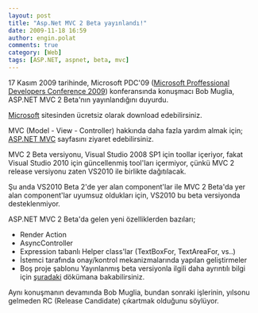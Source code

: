 ```yaml
---
layout: post
title: "Asp.Net MVC 2 Beta yayınlandı!"
date: 2009-11-18 16:59
author: engin.polat
comments: true
category: [Web]
tags: [ASP.NET, aspnet, beta, mvc]
---
```

17 Kasım 2009 tarihinde, Microsoft PDC'09 (<a title="Microsoft PDC'09" href="http://microsoftpdc.com/" target="_blank">Microsoft Proffessional Developers Conference 2009</a>) konferansında konuşmacı Bob Muglia, ASP.NET MVC 2 Beta'nın yayınlandığını duyurdu.

<a title="Microsoft: ASP.NET MVC 2 Beta" href="http://www.microsoft.com/downloads/details.aspx?FamilyID=4817cdb2-88ea-4af4-a455-f06b4c90fd2c&amp;displaylang=en" target="_blank">Microsoft</a> sitesinden ücretsiz olarak download edebilirsiniz.

MVC (Model - View - Controller) hakkında daha fazla yardım almak için; <a title="ASP.NET MVC" href="http://www.asp.net/MVC/" target="_blank">ASP.NET MVC</a> sayfasını ziyaret edebilirsiniz.

MVC 2 Beta versiyonu, Visual Studio 2008 SP1 için toollar içeriyor, fakat Visual Studio 2010 için güncellenmiş tool'ları içermiyor, çünkü MVC 2 release versiyonu zaten VS2010 ile birlikte dağıtılacak.

Şu anda VS2010 Beta 2'de yer alan component'lar ile MVC 2 Beta'da yer alan component'lar uyumsuz oldukları için, VS2010 bu beta versiyonda desteklenmiyor.

ASP.NET MVC 2 Beta'da gelen yeni özelliklerden bazıları;


*   Render Action
*   AsyncController
*   Expression tabanlı Helper class'lar (TextBoxFor, TextAreaFor, vs..)
*   İstemci tarafında onay/kontrol mekanizmalarında yapılan geliştirmeler
*   Boş proje şablonu
Yayınlanmış beta versiyonla ilgili daha ayrıntılı bilgi için <a title="ASP.NET MVC 2 Beta" href="http://go.microsoft.com/fwlink/?LinkID=157069" target="_blank">şuradaki</a> dökümana bakabilirsiniz.

Aynı konuşmanın devamında Bob Muglia, bundan sonraki işlerinin, yılsonu gelmeden RC (Release Candidate) çıkartmak olduğunu söylüyor.

